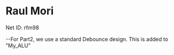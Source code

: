 # Raul Mori
Net ID: rfm98


--For Part2, we use a standard Debounce design. This is added to "My_ALU"
